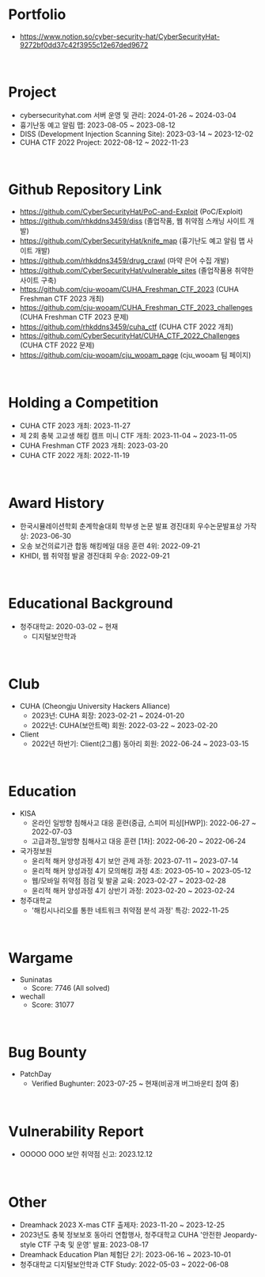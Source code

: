 # Portfolio

- https://www.notion.so/cyber-security-hat/CyberSecurityHat-9272bf0dd37c42f3955c12e67ded9672

<br>

# Project

- cybersecurityhat.com 서버 운영 및 관리: 2024-01-26 ~ 2024-03-04
- 흉기난동 예고 알림 맵: 2023-08-05 ~ 2023-08-12
- DISS (Development Injection Scanning Site): 2023-03-14 ~ 2023-12-02
- CUHA CTF 2022 Project: 2022-08-12 ~ 2022-11-23

<br>

# Github Repository Link
- https://github.com/CyberSecurityHat/PoC-and-Exploit (PoC/Exploit)
- https://github.com/rhkddns3459/diss (졸업작품, 웹 취약점 스캐닝 사이트 개발)
- https://github.com/CyberSecurityHat/knife_map (흉기난도 예고 알림 맵 사이트 개발)
- https://github.com/rhkddns3459/drug_crawl (마약 은어 수집 개발)
- https://github.com/CyberSecurityHat/vulnerable_sites (졸업작품용 취약한 사이트 구축)
- https://github.com/cju-wooam/CUHA_Freshman_CTF_2023 (CUHA Freshman CTF 2023 개최)
- https://github.com/cju-wooam/CUHA_Freshman_CTF_2023_challenges (CUHA Freshman CTF 2023 문제)
- https://github.com/rhkddns3459/cuha_ctf (CUHA CTF 2022 개최)
- https://github.com/CyberSecurityHat/CUHA_CTF_2022_Challenges (CUHA CTF 2022 문제)
- https://github.com/cju-wooam/cju_wooam_page (cju_wooam 팀 페이지)

<br>

# Holding a Competition

- CUHA CTF 2023 개최: 2023-11-27
- 제 2회 충북 고교생 해킹 캠프 미니 CTF 개최: 2023-11-04 ~ 2023-11-05
- CUHA Freshman CTF 2023 개최: 2023-03-20
- CUHA CTF 2022 개최: 2022-11-19




<br>

# Award History

- 한국시뮬레이션학회 춘계학술대회 학부생 논문 발표 경진대회 우수논문발표상 가작상: 2023-06-30
- 오송 보건의료기관 합동 해킹메일 대응 훈련 4위: 2022-09-21
- KHIDI, 웹 취약점 발굴 경진대회 우승: 2022-09-21



<br>

# Educational Background

- 청주대학교: 2020-03-02 ~ 현재
  - 디지털보안학과

<br>

# Club

- CUHA (Cheongju University Hackers Alliance)
  - 2023년: CUHA 회장: 2023-02-21 ~ 2024-01-20
  - 2022년: CUHA(보안트랙) 회원: 2022-03-22 ~ 2023-02-20
- Client
  - 2022년 하반기: Client(2그룹) 동아리 회원: 2022-06-24 ~ 2023-03-15

<br>

# Education

- KISA
  - 온라인 일방향 침해사고 대응 훈련(중급, 스피어 피싱\[HWP]): 2022-06-27 ~ 2022-07-03
  - 고급과정_일방향 침해사고 대응 훈련 \[1차]: 2022-06-20 ~ 2022-06-24
- 국가정보원
  - 윤리적 해커 양성과정 4기 보안 관제 과정: 2023-07-11 ~ 2023-07-14
  - 윤리적 해커 양성과정 4기 모의해킹 과정 4조: 2023-05-10 ~ 2023-05-12
  - 웹/모바일 취약점 점검 및 발굴 교육: 2023-02-27 ~ 2023-02-28
  - 윤리적 해커 양성과정 4기 상반기 과정: 2023-02-20 ~ 2023-02-24
- 청주대학교
  - '해킹시나리오를 통한 네트워크 취약점 분석 과정' 특강: 2022-11-25

<br>

# Wargame

- Suninatas
  - Score: 7746 (All solved)
- wechall
  - Score: 31077

<br>

# Bug Bounty
- PatchDay
  - Verified Bughunter: 2023-07-25 ~ 현재(비공개 버그바운티 참여 중)

<br>

# Vulnerability Report
- OOOOO OOO 보안 취약점 신고: 2023.12.12

<br>

# Other
- Dreamhack 2023 X-mas CTF 출제자: 2023-11-20 ~ 2023-12-25
- 2023년도 충북 정보보호 동아리 연합행사, 청주대학교 CUHA '안전한 Jeopardy-style CTF 구축 및 운영' 발표: 2023-08-17
- Dreamhack Education Plan 체험단 2기: 2023-06-16 ~ 2023-10-01
- 청주대학교 디지털보안학과 CTF Study: 2022-05-03 ~ 2022-06-08
